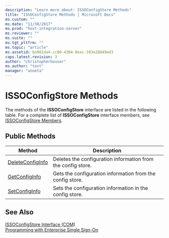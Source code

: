 ```yaml
---
description: "Learn more about: ISSOConfigStore Methods"
title: "ISSOConfigStore Methods | Microsoft Docs"
ms.custom: ""
ms.date: "11/30/2017"
ms.prod: "host-integration-server"
ms.reviewer: ""
ms.suite: ""
ms.tgt_pltfrm: ""
ms.topic: "article"
ms.assetid: ba981da4-cc00-4304-8eac-393e28849ed3
caps.latest.revision: 3
author: "christopherhouser"
ms.author: "test"
manager: "anneta"
---
```

# ISSOConfigStore Methods
The methods of the **ISSOConfigStore** interface are listed in the following table. For a complete list of **ISSOConfigStore** interface members, see [ISSOConfigStore Members](../esso/issoconfigstore-members.md).  
  
## Public Methods  
  
|Method|Description|  
|------------|-----------------|  
|[DeleteConfigInfo](../esso/issoconfigstore-deleteconfiginfo.md)|Deletes the configuration information from the config store.|  
|[GetConfigInfo](../esso/issoconfigstore-getconfiginfo.md)|Gets the configuration information from the config store.|  
|[SetConfigInfo](../esso/issoconfigstore-setconfiginfo.md)|Sets the configuration information in the config store.|  
  
## See Also  
 [ISSOConfigStore Interface (COM)](../esso/issoconfigstore-interface-com.md)   
 [Programming with Enterprise Single Sign-On](../esso/programming-with-enterprise-single-sign-on.md)
